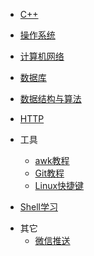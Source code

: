 * [C++](/cs_note/C++.md)
* [操作系统](/cs_note/操作系统.md)
* [计算机网络](/cs_note/计算机网络.md)
* [数据库](/cs_note/mysql.md)
* [数据结构与算法](/cs_note/算法.md)
* [HTTP](/cs_note/http.md)
* 工具

  * [awk教程](/cs_note/awk使用.md)
  * [Git教程](/cs_note/Git教程.md)
  * [Linux快捷键](/cs_note/Linux快捷键.md)

* [Shell学习](/cs_note/shell脚本.md)

- 其它
  - [微信推送](/cs_note/微信推送.md)